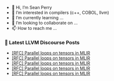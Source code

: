 - 👋 Hi, I’m Sean Perry
- 👀 I’m interested in compilers (c++, COBOL, llvm)
- 🌱 I’m currently learning ...
- 💞️ I’m looking to collaborate on ...
- 📫 How to reach me ...

<!---
s66perry/s66perry is a ✨ special ✨ repository because its `README.md` (this file) appears on your GitHub profile.
You can click the Preview link to take a look at your changes.
--->
### 📕 Latest LLVM Discourse Posts

<!-- DISCOURSE-LLVM:START -->
- [[RFC] Parallel loops on tensors in MLIR](https://discourse.llvm.org/t/rfc-parallel-loops-on-tensors-in-mlir/68332#post_8)
- [[RFC] Parallel loops on tensors in MLIR](https://discourse.llvm.org/t/rfc-parallel-loops-on-tensors-in-mlir/68332#post_7)
- [[RFC] Parallel loops on tensors in MLIR](https://discourse.llvm.org/t/rfc-parallel-loops-on-tensors-in-mlir/68332#post_6)
- [[RFC] Parallel loops on tensors in MLIR](https://discourse.llvm.org/t/rfc-parallel-loops-on-tensors-in-mlir/68332#post_5)
- [[RFC] Parallel loops on tensors in MLIR](https://discourse.llvm.org/t/rfc-parallel-loops-on-tensors-in-mlir/68332#post_4)
<!-- DISCOURSE-LLVM:END -->
